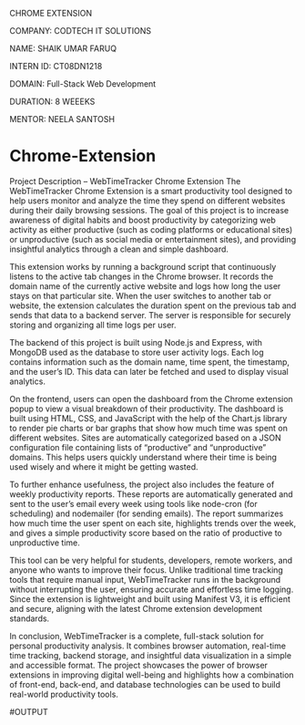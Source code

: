 CHROME EXTENSION

COMPANY: CODTECH IT SOLUTIONS

NAME: SHAIK UMAR FARUQ

INTERN ID: CT08DN1218

DOMAIN: Full-Stack Web Development

DURATION: 8 WEEEKS

MENTOR: NEELA SANTOSH


# Chrome-Extension
Project Description – WebTimeTracker Chrome Extension
The WebTimeTracker Chrome Extension is a smart productivity tool designed to help users monitor and analyze the time they spend on different websites during their daily browsing sessions. The goal of this project is to increase awareness of digital habits and boost productivity by categorizing web activity as either productive (such as coding platforms or educational sites) or unproductive (such as social media or entertainment sites), and providing insightful analytics through a clean and simple dashboard.

This extension works by running a background script that continuously listens to the active tab changes in the Chrome browser. It records the domain name of the currently active website and logs how long the user stays on that particular site. When the user switches to another tab or website, the extension calculates the duration spent on the previous tab and sends that data to a backend server. The server is responsible for securely storing and organizing all time logs per user.

The backend of this project is built using Node.js and Express, with MongoDB used as the database to store user activity logs. Each log contains information such as the domain name, time spent, the timestamp, and the user’s ID. This data can later be fetched and used to display visual analytics.

On the frontend, users can open the dashboard from the Chrome extension popup to view a visual breakdown of their productivity. The dashboard is built using HTML, CSS, and JavaScript with the help of the Chart.js library to render pie charts or bar graphs that show how much time was spent on different websites. Sites are automatically categorized based on a JSON configuration file containing lists of “productive” and “unproductive” domains. This helps users quickly understand where their time is being used wisely and where it might be getting wasted.

To further enhance usefulness, the project also includes the feature of weekly productivity reports. These reports are automatically generated and sent to the user’s email every week using tools like node-cron (for scheduling) and nodemailer (for sending emails). The report summarizes how much time the user spent on each site, highlights trends over the week, and gives a simple productivity score based on the ratio of productive to unproductive time.

This tool can be very helpful for students, developers, remote workers, and anyone who wants to improve their focus. Unlike traditional time tracking tools that require manual input, WebTimeTracker runs in the background without interrupting the user, ensuring accurate and effortless time logging. Since the extension is lightweight and built using Manifest V3, it is efficient and secure, aligning with the latest Chrome extension development standards.

In conclusion, WebTimeTracker is a complete, full-stack solution for personal productivity analysis. It combines browser automation, real-time time tracking, backend storage, and insightful data visualization in a simple and accessible format. The project showcases the power of browser extensions in improving digital well-being and highlights how a combination of front-end, back-end, and database technologies can be used to build real-world productivity tools.

#OUTPUT 

